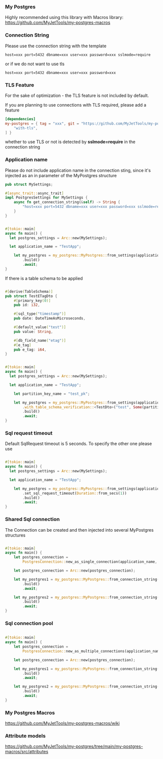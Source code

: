 ### My Postgres
Highly recommended using this library with Macros library: https://github.com/MyJetTools/my-postgres-macros

### Connection String

Please use the connection string with the template

```
host=xxx port=5432 dbname=xxx user=xxx password=xxx sslmode=require
```

or if we do not want to use tls
```
host=xxx port=5432 dbname=xxx user=xxx password=xxx
```

### TLS Feature

For the sake of optimization - the TLS feature is not included by default.

If you are planning to use connections with TLS required, please add a feature

```toml
[dependencies]
my-postgres = { tag = "xxx", git = "https://github.com/MyJetTools/my-postgres.git", features = [
    "with-tls",
] }
```
whether to use TLS or not is detected by **sslmode=require** in the connection string



### Application name

Please do not include application name in the connection sting, since it's injected as an in parameter of the MyPostgres structure

```rust
pub struct MySettings;

#[async_trait::async_trait]
impl PostgresSettings for MySettings {
    async fn get_connection_string(&self) -> String {
        "host=xxx port=5432 dbname=xxx user=xxx password=xxx sslmode=require".to_string()
    }
}


#[tokio::main]
async fn main() {
  let postgres_settings = Arc::new(MySettings);

  let application_name = "TestApp";

    let my_postgres = my_postgres::MyPostgres::from_settings(application_name, postgres_settings)
        .build()
        .await;
}

```


If there is a table schema to be applied
```rust

#[derive(TableSchema)]
pub struct TestETagDto {
    #[primary_key(0)]
    pub id: i32,

    #[sql_type("timestamp")]
    pub date: DateTimeAsMicroseconds,

    #[default_value("test")]
    pub value: String,

    #[db_field_name("etag")]
    #[e_tag]
    pub e_tag: i64,
}


#[tokio::main]
async fn main() {
  let postgres_settings = Arc::new(MySettings);

  let application_name = "TestApp";

    let partition_key_name = "test_pk";

    let my_postgres = my_postgres::MyPostgres::from_settings(application_name, postgres_settings)
        .with_table_schema_verification::<TestDto>("test", Some(partition_key_name.to_string()))
        .build()
        .await;
}
```


### Sql request timeout

Default SqlRequest timeout is 5 seconds. To specify the other one please use

```rust

#[tokio::main]
async fn main() {
  let postgres_settings = Arc::new(MySettings);

  let application_name = "TestApp";

    let my_postgres = my_postgres::MyPostgres::from_settings(application_name, postgres_settings)
        .set_sql_request_timeout(Duration::from_secs(1))
        .build()
        .await;
}
```


### Shared Sql connection

The Connection can be created and then injected into several MyPostgres structures


```rust

#[tokio::main]
async fn main() {
    let postgres_connection =
        PostgresConnection::new_as_single_connection(application_name, postgres_settings).await;

    let postgres_connection = Arc::new(postgres_connection);

    let my_postgres1 = my_postgres::MyPostgres::from_connection_string(postgres_connection.clone())
        .build()
        .await;

    let my_postgres2 = my_postgres::MyPostgres::from_connection_string(postgres_connection)
        .build()
        .await;
}

```


### Sql connection pool

```rust

#[tokio::main]
async fn main() {
    let postgres_connection =
        PostgresConnection::new_as_multiple_connections(application_name, postgres_settings, 3);

    let postgres_connection = Arc::new(postgres_connection);

    let my_postgres1 = my_postgres::MyPostgres::from_connection_string(postgres_connection.clone())
        .build()
        .await;

    let my_postgres2 = my_postgres::MyPostgres::from_connection_string(postgres_connection)
        .build()
        .await;
}

```

### My Postgres Macros
https://github.com/MyJetTools/my-postgres-macros/wiki

### Attribute models
https://github.com/MyJetTools/my-postgres/tree/main/my-postgres-macros/src/attributes

